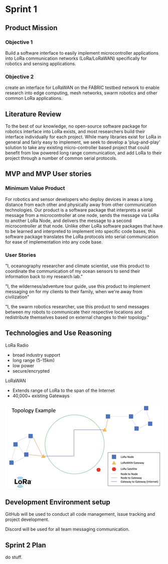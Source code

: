# Sprint 1

## Product Mission

### Objective 1

Build a software interface to easily implement microcontroller applications into LoRa communication networks (LoRa/LoRaWAN) specifically for robotics and sensing applications.

### Objective 2

create an interface for LoRaWAN on the FABRIC testbed network to enable research into edge computing, mesh networks, swarm robotics and other common LoRa applications.

## Literature Review

To the best of our knowledge, no open-source software package for robotics interface into LoRa exists, and most researchers build their interface individually for each project. While many libraries exist for LoRa in general and fairly easy to implement, we seek to develop a 'plug-and-play' solution to take any existing micro-controller based project that could benefit from low powered long range communication, and add LoRa to their project through a number of common serial protocols.

## MVP and MVP User stories

### Minimum Value Product

For robotics and sensor developers who deploy devices in areas a long distance from each other and physically away from other communication technologies.  Our product is a software package that interprets a serial message from a microcontroller at one node, sends the message via LoRa to another LoRa Node, and delivers the message to a second microcontroller at that node. Unlike other LoRa software packages that have to be learned and interpreted to implement into specific code bases, this software package translates the LoRa protocols into serial communication for ease of implementation into any code base.

### User Stories

"I, oceanography researcher and climate scientist, use this product to coordinate the communication of my ocean sensors to send their information back to my research lab."

"I, the wilderness/adventure tour guide, use this product to implement messaging on for my clients to their family, when we're away from civilization"

"I, the swarm robotics researcher, use this product to send messages between my robots to communicate their respective locations and redistribute themselves based on external changes to their topology."  

## Technologies and Use Reasoning

LoRa Radio

- broad industry support
- long range (5-15km)
- low power
- secure/encrypted

LoRaWAN

- Extends range of LoRa to the span of the Internet
- 40,000+ existing Gateways

![](LoRa-topology.png)

## Development Environment setup

GitHub will be used to conduct all code management, issue tracking and project development.

Discord will be used for all team messaging communication.

## Sprint 2 Plan

do stuff.  
